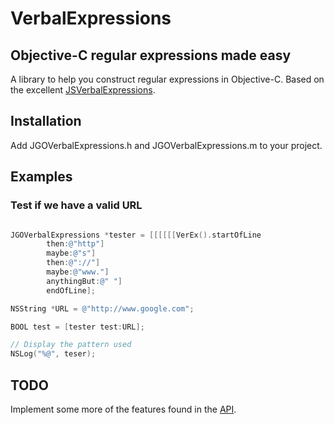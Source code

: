VerbalExpressions
=================

## Objective-C regular expressions made easy
A library to help you construct regular expressions in Objective-C. Based on the excellent [JSVerbalExpressions](https://github.com/VerbalExpressions/JSVerbalExpressions "JSVerbalExpressions").

## Installation
Add JGOVerbalExpressions.h and JGOVerbalExpressions.m to your project.

## Examples

### Test if we have a valid URL 
```Objective-C

JGOVerbalExpressions *tester = [[[[[[VerEx().startOfLine
        then:@"http"]
        maybe:@"s"]
        then:@"://"]
        maybe:@"www."]
        anythingBut:@" "]
        endOfLine];

NSString *URL = @"http://www.google.com";

BOOL test = [tester test:URL];

// Display the pattern used
NSLog("%@", teser);
```

## TODO
Implement some more of the features found in the [API](https://github.com/VerbalExpressions/JSVerbalExpressions/wiki "API").
